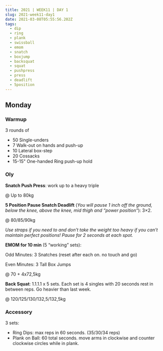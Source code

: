 ```yaml
---
title: 2021 | WEEK11 | DAY 1
slug: 2021-week11-day1
date: 2021-03-08T05:55:56.202Z
tags:
  - dip
  - ring
  - plank
  - swissball
  - emom
  - snatch
  - boxjump
  - backsquat
  - squat
  - pushpress
  - press
  - deadlift
  - 5position
---
```

## Monday

### Warmup

3 rounds of

* 50 Single-unders
* 7 Walk-out on hands and push-up
* 10 Lateral box-step
* 20 Cossacks
* 15-15" One-handed Ring push-up hold

### Oly

**Snatch Push Press**: work up to a heavy triple

@ Up to 80kg

**5 Position Pause Snatch Deadlift** (*You will pause 1 inch off the ground, below the knee, above the knee, mid thigh and “power position”*): 3×2. 

@ 80/85/90kg

*Use straps if you need to and don’t take the weight too heavy if you can’t maintain perfect positions! Pause for 2 seconds at each spot.*

**EMOM for 10 min** (5 “working” sets):

Odd Minutes: 3 Snatches (reset after each on. no touch and go)

Even Minutes: 3 Tall Box Jumps

@ 70 + 4x72,5kg

**Back Squat**: 1.1.1.1 x 5 sets. Each set is 4 singles with 20 seconds rest in between reps. Go heavier than last week.

@ 120/125/130/132,5/132,5kg

### Accessory

3 sets:

* Ring Dips: max reps in 60 seconds. (35/30/34 reps)
* Plank on Ball: 60 total seconds. move arms in clockwise and counter clockwise circles while in plank.